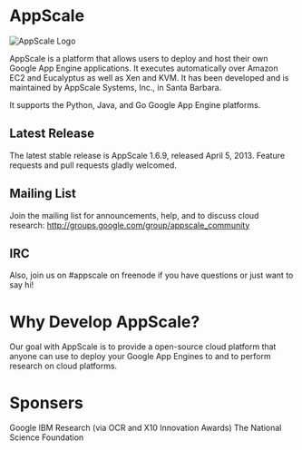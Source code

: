 # AppScale #
![AppScale Logo](http://www.appscale.com/img/appscale-logo.png)

AppScale is a platform that allows users to deploy and host their own Google 
App Engine applications. It executes automatically over Amazon EC2 and 
Eucalyptus as well as Xen and KVM. It has been developed and is maintained 
by AppScale Systems, Inc., in Santa Barbara. 

It supports the Python, Java, and Go
Google App Engine platforms.

## Latest Release ##
The latest stable release is AppScale 1.6.9, released April 5, 2013.
Feature requests and pull requests gladly welcomed.

## Mailing List ##
Join the mailing list for announcements, help, and to discuss 
cloud research: http://groups.google.com/group/appscale_community

## IRC ##
Also, join us on #appscale on freenode if you have questions or just want
to say hi!

# Why Develop AppScale? #
Our goal with AppScale is to provide a open-source cloud platform that anyone 
can use to deploy your Google App Engines to and to perform research on cloud 
platforms. 


# Sponsers #
Google
IBM Research (via OCR and X10 Innovation Awards)
The National Science Foundation
